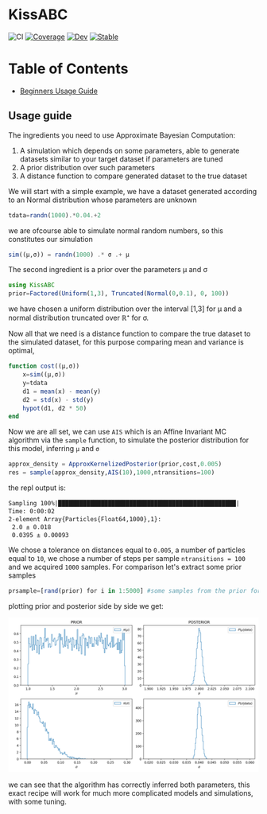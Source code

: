# KissABC

![CI](https://github.com/JuliaApproxInference/KissABC.jl/workflows/CI/badge.svg?branch=master)
[![Coverage](http://codecov.io/github/JuliaApproxInference/KissABC.jl/branch/master/graph/badge.svg)](https://codecov.io/gh/JuliaApproxInference/KissABC.jl)
[![Dev](https://img.shields.io/badge/docs-dev-blue.svg)](https://juliaapproxinference.github.io/KissABC.jl/dev)
[![Stable](https://img.shields.io/badge/docs-stable-blue.svg)](https://juliaapproxinference.github.io/KissABC.jl/stable/)

Table of Contents
=================

  * [Beginners Usage Guide](#usage-guide)

## Usage guide

The ingredients you need to use Approximate Bayesian Computation:

1. A simulation which depends on some parameters, able to generate datasets similar to your target dataset if parameters are tuned
1. A prior distribution over such parameters
1. A distance function to compare generated dataset to the true dataset

We will start with a simple example, we have a dataset generated according to an Normal distribution whose parameters are unknown
```julia
tdata=randn(1000).*0.04.+2
```
we are ofcourse able to simulate normal random numbers, so this constitutes our simulation
```julia
sim((μ,σ)) = randn(1000) .* σ .+ μ
```
The second ingredient is a prior over the parameters μ and σ
```julia
using KissABC
prior=Factored(Uniform(1,3), Truncated(Normal(0,0.1), 0, 100))
```
we have chosen a uniform distribution over the interval [1,3] for μ and a normal distribution truncated over ℝ⁺ for σ.

Now all that we need is a distance function to compare the true dataset to the simulated dataset, for this purpose comparing mean and variance is optimal,
```julia
function cost((μ,σ)) 
    x=sim((μ,σ))
    y=tdata
    d1 = mean(x) - mean(y)
    d2 = std(x) - std(y)
    hypot(d1, d2 * 50)
end
```
Now we are all set, we can use `AIS` which is an Affine Invariant MC algorithm via the `sample` function, to simulate the posterior distribution for this model, inferring `μ` and `σ`
```julia
approx_density = ApproxKernelizedPosterior(prior,cost,0.005)
res = sample(approx_density,AIS(10),1000,ntransitions=100)
```

the repl output is:

```TTY
Sampling 100%|██████████████████████████████████████████████████| Time: 0:00:02
2-element Array{Particles{Float64,1000},1}:
 2.0 ± 0.018
 0.0395 ± 0.00093
```

We chose a tolerance on distances equal to `0.005`, a number of particles equal to `10`, we chose a number of steps per sample `ntransitions = 100` and we acquired `1000` samples.
For comparison let's extract some prior samples
```julia
prsample=[rand(prior) for i in 1:5000] #some samples from the prior for comparison
```
plotting prior and posterior side by side we get:

![plots of the Inference Results](images/inf_normaldist.png "Inference Results")

we can see that the algorithm has correctly inferred both parameters, this exact recipe will work for much more complicated models and simulations, with some tuning.
